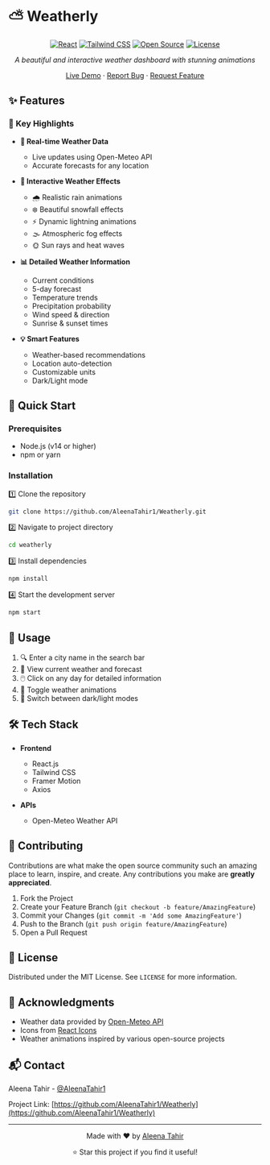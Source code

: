 # ⛅ Weatherly

<div align="center">

[![React](https://img.shields.io/badge/React-20232A?style=for-the-badge&logo=react&logoColor=61DAFB)](https://reactjs.org/)
[![Tailwind CSS](https://img.shields.io/badge/Tailwind_CSS-38B2AC?style=for-the-badge&logo=tailwind-css&logoColor=white)](https://tailwindcss.com/)
[![Open Source](https://img.shields.io/badge/Open%20Source-%F0%9F%92%9A-white?style=for-the-badge)](https://github.com/AleenaTahir1/Weatherly)
[![License](https://img.shields.io/badge/license-MIT-blue?style=for-the-badge)](LICENSE)

*A beautiful and interactive weather dashboard with stunning animations*

[Live Demo](https://aleenatahir1.github.io/Weatherly) · [Report Bug](https://github.com/AleenaTahir1/Weatherly/issues) · [Request Feature](https://github.com/AleenaTahir1/Weatherly/issues)

</div>

## ✨ Features

### 🌟 Key Highlights

- **🔄 Real-time Weather Data**
  - Live updates using Open-Meteo API
  - Accurate forecasts for any location

- **🎨 Interactive Weather Effects**
  - 🌧️ Realistic rain animations
  - ❄️ Beautiful snowfall effects
  - ⚡ Dynamic lightning animations
  - 🌫️ Atmospheric fog effects
  - 🌞 Sun rays and heat waves

- **📊 Detailed Weather Information**
  - Current conditions
  - 5-day forecast
  - Temperature trends
  - Precipitation probability
  - Wind speed & direction
  - Sunrise & sunset times

- **💡 Smart Features**
  - Weather-based recommendations
  - Location auto-detection
  - Customizable units
  - Dark/Light mode

## 🚀 Quick Start

### Prerequisites

- Node.js (v14 or higher)
- npm or yarn

### Installation

1️⃣ Clone the repository
```bash
git clone https://github.com/AleenaTahir1/Weatherly.git
```

2️⃣ Navigate to project directory
```bash
cd weatherly
```

3️⃣ Install dependencies
```bash
npm install
```

4️⃣ Start the development server
```bash
npm start
```

## 🎯 Usage

1. 🔍 Enter a city name in the search bar
2. 📱 View current weather and forecast
3. 🖱️ Click on any day for detailed information
4. 🎨 Toggle weather animations
5. 🌙 Switch between dark/light modes

## 🛠️ Tech Stack

- **Frontend**
  - React.js
  - Tailwind CSS
  - Framer Motion
  - Axios

- **APIs**
  - Open-Meteo Weather API

## 🤝 Contributing

Contributions are what make the open source community such an amazing place to learn, inspire, and create. Any contributions you make are **greatly appreciated**.

1. Fork the Project
2. Create your Feature Branch (`git checkout -b feature/AmazingFeature`)
3. Commit your Changes (`git commit -m 'Add some AmazingFeature'`)
4. Push to the Branch (`git push origin feature/AmazingFeature`)
5. Open a Pull Request

## 📝 License

Distributed under the MIT License. See `LICENSE` for more information.

## 🙏 Acknowledgments

- Weather data provided by [Open-Meteo API](https://open-meteo.com/)
- Icons from [React Icons](https://react-icons.github.io/react-icons/)
- Weather animations inspired by various open-source projects

## 📬 Contact

Aleena Tahir - [@AleenaTahir1](https://github.com/AleenaTahir1)

Project Link: [https://github.com/AleenaTahir1/Weatherly](https://github.com/AleenaTahir1/Weatherly)

---

<div align="center">

Made with ❤️ by [Aleena Tahir](https://github.com/AleenaTahir1)

⭐ Star this project if you find it useful!

</div>
